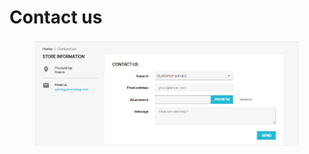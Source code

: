 # Contact us

<figure><img src="../../../.gitbook/assets/image (3).png" alt=""><figcaption></figcaption></figure>

